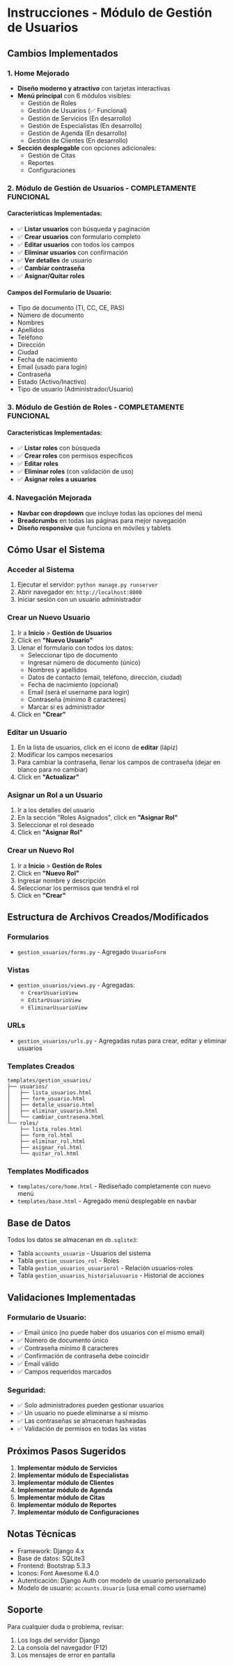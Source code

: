 # Instrucciones - Módulo de Gestión de Usuarios

## Cambios Implementados

### 1. Home Mejorado
- **Diseño moderno y atractivo** con tarjetas interactivas
- **Menú principal** con 6 módulos visibles:
  - Gestión de Roles
  - Gestión de Usuarios (✅ Funcional)
  - Gestión de Servicios (En desarrollo)
  - Gestión de Especialistas (En desarrollo)
  - Gestión de Agenda (En desarrollo)
  - Gestión de Clientes (En desarrollo)
- **Sección desplegable** con opciones adicionales:
  - Gestión de Citas
  - Reportes
  - Configuraciones

### 2. Módulo de Gestión de Usuarios - COMPLETAMENTE FUNCIONAL

#### Características Implementadas:
- ✅ **Listar usuarios** con búsqueda y paginación
- ✅ **Crear usuarios** con formulario completo
- ✅ **Editar usuarios** con todos los campos
- ✅ **Eliminar usuarios** con confirmación
- ✅ **Ver detalles** de usuario
- ✅ **Cambiar contraseña**
- ✅ **Asignar/Quitar roles**

#### Campos del Formulario de Usuario:
- Tipo de documento (TI, CC, CE, PAS)
- Número de documento
- Nombres
- Apellidos
- Teléfono
- Dirección
- Ciudad
- Fecha de nacimiento
- Email (usado para login)
- Contraseña
- Estado (Activo/Inactivo)
- Tipo de usuario (Administrador/Usuario)

### 3. Módulo de Gestión de Roles - COMPLETAMENTE FUNCIONAL

#### Características Implementadas:
- ✅ **Listar roles** con búsqueda
- ✅ **Crear roles** con permisos específicos
- ✅ **Editar roles**
- ✅ **Eliminar roles** (con validación de uso)
- ✅ **Asignar roles a usuarios**

### 4. Navegación Mejorada
- **Navbar con dropdown** que incluye todas las opciones del menú
- **Breadcrumbs** en todas las páginas para mejor navegación
- **Diseño responsive** que funciona en móviles y tablets

## Cómo Usar el Sistema

### Acceder al Sistema
1. Ejecutar el servidor: `python manage.py runserver`
2. Abrir navegador en: `http://localhost:8000`
3. Iniciar sesión con un usuario administrador

### Crear un Nuevo Usuario
1. Ir a **Inicio** > **Gestión de Usuarios**
2. Click en **"Nuevo Usuario"**
3. Llenar el formulario con todos los datos:
   - Seleccionar tipo de documento
   - Ingresar número de documento (único)
   - Nombres y apellidos
   - Datos de contacto (email, teléfono, dirección, ciudad)
   - Fecha de nacimiento (opcional)
   - Email (será el username para login)
   - Contraseña (mínimo 8 caracteres)
   - Marcar si es administrador
4. Click en **"Crear"**

### Editar un Usuario
1. En la lista de usuarios, click en el ícono de **editar** (lápiz)
2. Modificar los campos necesarios
3. Para cambiar la contraseña, llenar los campos de contraseña (dejar en blanco para no cambiar)
4. Click en **"Actualizar"**

### Asignar un Rol a un Usuario
1. Ir a los detalles del usuario
2. En la sección "Roles Asignados", click en **"Asignar Rol"**
3. Seleccionar el rol deseado
4. Click en **"Asignar Rol"**

### Crear un Nuevo Rol
1. Ir a **Inicio** > **Gestión de Roles**
2. Click en **"Nuevo Rol"**
3. Ingresar nombre y descripción
4. Seleccionar los permisos que tendrá el rol
5. Click en **"Crear"**

## Estructura de Archivos Creados/Modificados

### Formularios
- `gestion_usuarios/forms.py` - Agregado `UsuarioForm`

### Vistas
- `gestion_usuarios/views.py` - Agregadas:
  - `CrearUsuarioView`
  - `EditarUsuarioView`
  - `EliminarUsuarioView`

### URLs
- `gestion_usuarios/urls.py` - Agregadas rutas para crear, editar y eliminar usuarios

### Templates Creados
```
templates/gestion_usuarios/
├── usuarios/
│   ├── lista_usuarios.html
│   ├── form_usuario.html
│   ├── detalle_usuario.html
│   ├── eliminar_usuario.html
│   └── cambiar_contrasena.html
└── roles/
    ├── lista_roles.html
    ├── form_rol.html
    ├── eliminar_rol.html
    ├── asignar_rol.html
    └── quitar_rol.html
```

### Templates Modificados
- `templates/core/home.html` - Rediseñado completamente con nuevo menú
- `templates/base.html` - Agregado menú desplegable en navbar

## Base de Datos

Todos los datos se almacenan en `db.sqlite3`:
- Tabla `accounts_usuario` - Usuarios del sistema
- Tabla `gestion_usuarios_rol` - Roles
- Tabla `gestion_usuarios_usuariorol` - Relación usuarios-roles
- Tabla `gestion_usuarios_historialusuario` - Historial de acciones

## Validaciones Implementadas

### Formulario de Usuario:
- ✅ Email único (no puede haber dos usuarios con el mismo email)
- ✅ Número de documento único
- ✅ Contraseña mínimo 8 caracteres
- ✅ Confirmación de contraseña debe coincidir
- ✅ Email válido
- ✅ Campos requeridos marcados

### Seguridad:
- ✅ Solo administradores pueden gestionar usuarios
- ✅ Un usuario no puede eliminarse a sí mismo
- ✅ Las contraseñas se almacenan hasheadas
- ✅ Validación de permisos en todas las vistas

## Próximos Pasos Sugeridos

1. **Implementar módulo de Servicios**
2. **Implementar módulo de Especialistas**
3. **Implementar módulo de Clientes**
4. **Implementar módulo de Agenda**
5. **Implementar módulo de Citas**
6. **Implementar módulo de Reportes**
7. **Implementar módulo de Configuraciones**

## Notas Técnicas

- Framework: Django 4.x
- Base de datos: SQLite3
- Frontend: Bootstrap 5.3.3
- Iconos: Font Awesome 6.4.0
- Autenticación: Django Auth con modelo de usuario personalizado
- Modelo de usuario: `accounts.Usuario` (usa email como username)

## Soporte

Para cualquier duda o problema, revisar:
1. Los logs del servidor Django
2. La consola del navegador (F12)
3. Los mensajes de error en pantalla
